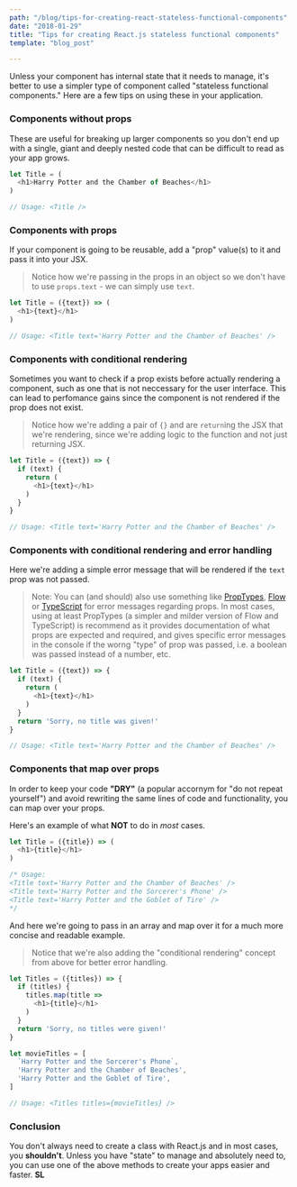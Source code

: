 ```yaml
---
path: "/blog/tips-for-creating-react-stateless-functional-components"
date: "2018-01-29"
title: "Tips for creating React.js stateless functional components"
template: "blog_post"

---
```

Unless your component has internal state that it needs to manage, it's better to use a simpler type of component called "stateless functional components." Here are a few tips on using these in your application.

### Components without props
These are useful for breaking up larger components so you don't end up with a single, giant and deeply nested code that can be difficult to read as your app grows.

```javascript
let Title = (
  <h1>Harry Potter and the Chamber of Beaches</h1>
)

// Usage: <Title />
```

### Components with props
If your component is going to be reusable, add a "prop" value(s) to it and pass it into your JSX. 

> Notice how we're passing in the props in an object so we don't have to use ```props.text``` - we can simply use ```text```.

```javascript
let Title = ({text}) => (
  <h1>{text}</h1>
)

// Usage: <Title text='Harry Potter and the Chamber of Beaches' />
```

### Components with conditional rendering
Sometimes you want to check if a prop exists before actually rendering a component, such as one that is not neccessary for the user interface. This can lead to perfomance gains since the component is not rendered if the prop does not exist.

> Notice how we're adding a pair of ```{}``` and are ```return```ing the JSX that we're rendering, since we're adding logic to the function and not just returning JSX.

```javascript
let Title = ({text}) => {
  if (text) {
    return (
      <h1>{text}</h1>
    )
  }
}

// Usage: <Title text='Harry Potter and the Chamber of Beaches' />
```

### Components with conditional rendering and error handling
Here we're adding a simple error message that will be rendered if the ```text``` prop was not passed. 

> Note: You can (and should) also use something like [PropTypes](https://reactjs.org/docs/typechecking-with-proptypes.html), [Flow](https://flow.org/) or [TypeScript](http://www.typescriptlang.org/) for error messages regarding props. In most cases, using at least PropTypes (a simpler and milder version of Flow and TypeScript) is recommend as it provides documentation of what props are expected and required, and gives specific error messages in the console if the worng "type" of prop was passed, i.e. a boolean was passed instead of a number, etc.

```javascript
let Title = ({text}) => {
  if (text) {
    return (
      <h1>{text}</h1>
    )
  }
  return 'Sorry, no title was given!'
}

// Usage: <Title text='Harry Potter and the Chamber of Beaches' />
```

### Components that map over props
In order to keep your code **"DRY"** (a popular accornym for "do not repeat yourself") and avoid rewriting the same lines of code and functionality, you can map over your props. 

Here's an example of what **NOT** to do in *most* cases.

```javascript
let Title = ({title}) => (
  <h1>{title}</h1>
)

/* Usage:
<Title text='Harry Potter and the Chamber of Beaches' /> 
<Title text='Harry Potter and the Sorcerer's Phone' />
<Title text='Harry Potter and the Goblet of Tire' />
*/
```

And here we're going to pass in an array and map over it for a much more concise and readable example.

> Notice that we're also adding the "conditional rendering" concept from above for better error handling.


```javascript
let Titles = ({titles}) => {
  if (titles) {
    titles.map(title =>
      <h1>{title}</h1>
    )
  }
  return 'Sorry, no titles were given!'
}

let movieTitles = [
  `Harry Potter and the Sorcerer's Phone`,
  'Harry Potter and the Chamber of Beaches',
  'Harry Potter and the Goblet of Tire',
]

// Usage: <Titles titles={movieTitles} />
```

### Conclusion 
You don't always need to create a class with React.js and in most cases, you **shouldn't**. Unless you have "state" to manage and absolutely need to, you can use one of the above methods to create your apps easier and faster. **SL**